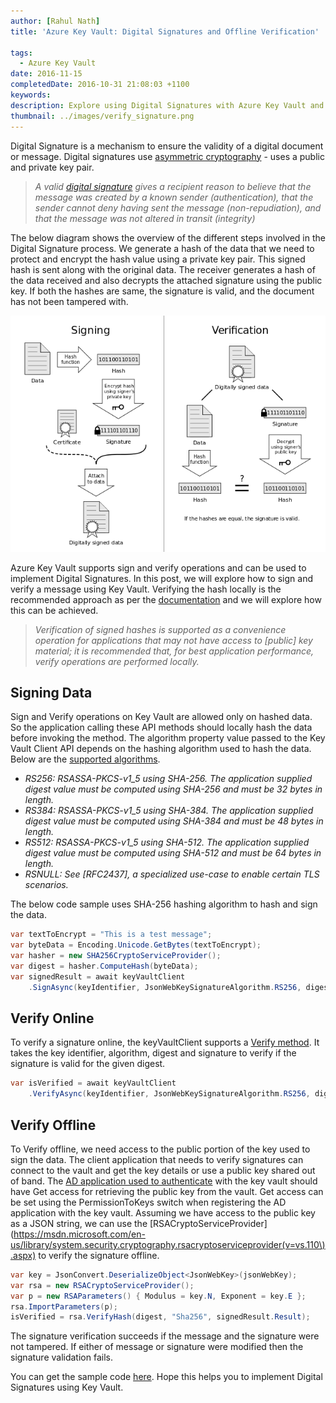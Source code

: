 ```yaml
---
author: [Rahul Nath]
title: 'Azure Key Vault: Digital Signatures and Offline Verification'
  
tags:
  - Azure Key Vault
date: 2016-11-15
completedDate: 2016-10-31 21:08:03 +1100
keywords:
description: Explore using Digital Signatures with Azure Key Vault and how to verify signatures offline.
thumbnail: ../images/verify_signature.png
---
```


Digital Signature is a mechanism to ensure the validity of a digital document or message. Digital signatures use [asymmetric cryptography](http://www.rahulpnath.com/blog/getting-started-with-azure-key-vault/) - uses a public and private key pair.

> _A valid [digital signature](https://en.wikipedia.org/wiki/Digital_signature) gives a recipient reason to believe that the message was created by a known sender (authentication), that the sender cannot deny having sent the message (non-repudiation), and that the message was not altered in transit (integrity)_

The below diagram shows the overview of the different steps involved in the Digital Signature process. We generate a hash of the data that we need to protect and encrypt the hash value using a private key pair. This signed hash is sent along with the original data. The receiver generates a hash of the data received and also decrypts the attached signature using the public key. If both the hashes are same, the signature is valid, and the document has not been tampered with.

[![Azure Key Vault - Verify Signature Offline](../images/signing_verification.png)](https://commons.wikimedia.org/wiki/File:Digital_Signature_diagram.svg)

Azure Key Vault supports sign and verify operations and can be used to implement Digital Signatures. In this post, we will explore how to sign and verify a message using Key Vault. Verifying the hash locally is the recommended approach as per the [documentation](https://msdn.microsoft.com/en-us/library/azure/dn903623.aspx#BKMK_KeyOperations) and we will explore how this can be achieved.

> _Verification of signed hashes is supported as a convenience operation for applications that may not have access to [public] key material; it is recommended that, for best application performance, verify operations are performed locally._

## Signing Data

Sign and Verify operations on Key Vault are allowed only on hashed data. So the application calling these API methods should locally hash the data before invoking the method. The algorithm property value passed to the Key Vault Client API depends on the hashing algorithm used to hash the data. Below are the [supported algorithms](https://msdn.microsoft.com/library/en-us/Mt149357.aspx).

- _RS256: RSASSA-PKCS-v1_5 using SHA-256. The application supplied digest value must be computed using SHA-256 and must be 32 bytes in length._
- _RS384: RSASSA-PKCS-v1_5 using SHA-384. The application supplied digest value must be computed using SHA-384 and must be 48 bytes in length._
- _RS512: RSASSA-PKCS-v1_5 using SHA-512. The application supplied digest value must be computed using SHA-512 and must be 64 bytes in length._
- _RSNULL: See [RFC2437], a specialized use-case to enable certain TLS scenarios._

The below code sample uses SHA-256 hashing algorithm to hash and sign the data.

```csharp
var textToEncrypt = "This is a test message";
var byteData = Encoding.Unicode.GetBytes(textToEncrypt);
var hasher = new SHA256CryptoServiceProvider();
var digest = hasher.ComputeHash(byteData);
var signedResult = await keyVaultClient
    .SignAsync(keyIdentifier, JsonWebKeySignatureAlgorithm.RS256, digest);
```

## Verify Online

To verify a signature online, the keyVaultClient supports a [Verify method](https://msdn.microsoft.com/en-us/library/microsoft.azure.keyvault.keyvaultclient.verifyasync.aspx). It takes the key identifier, algorithm, digest and signature to verify if the signature is valid for the given digest.

```csharp
var isVerified = await keyVaultClient
    .VerifyAsync(keyIdentifier, JsonWebKeySignatureAlgorithm.RS256, digest, signedResult.Result);
```

## Verify Offline

To Verify offline, we need access to the public portion of the key used to sign the data. The client application that needs to verify signatures can connect to the vault and get the key details or use a public key shared out of band. The [AD application used to authenticate](http://www.rahulpnath.com/blog/authenticating-a-client-application-with-azure-key-vault/) with the key vault should have Get access for retrieving the public key from the vault. Get access can be set using the PermissionToKeys switch when registering the AD application with the key vault. Assuming we have access to the public key as a JSON string, we can use the [RSACryptoServiceProvider](https://msdn.microsoft.com/en-us/library/system.security.cryptography.rsacryptoserviceprovider(v=vs.110\).aspx) to verify the signature offline.

```csharp
var key = JsonConvert.DeserializeObject<JsonWebKey>(jsonWebKey);
var rsa = new RSACryptoServiceProvider();
var p = new RSAParameters() { Modulus = key.N, Exponent = key.E };
rsa.ImportParameters(p);
isVerified = rsa.VerifyHash(digest, "Sha256", signedResult.Result);
```

The signature verification succeeds if the message and the signature were not tampered. If either of message or signature were modified then the signature validation fails.

You can get the sample code [here](https://github.com/rahulpnath/Blog/tree/master/VerifySignatureOffline). Hope this helps you to implement Digital Signatures using Key Vault.
